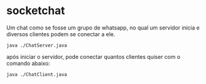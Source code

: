 # socketchat

Um chat como se fosse um grupo de whatsapp, no qual um servidor inicia e diversos clientes podem se conectar a ele.

```
java ./ChatServer.java
```

após iniciar o servidor, pode conectar quantos clientes quiser com o comando abaixo:

```
java ./ChatClient.java
```
